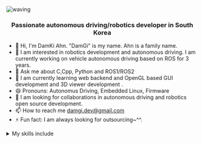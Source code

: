 ![waving](https://capsule-render.vercel.app/api?type=waving&height=200&text=Hi!%20I'm%20DamGi.&fontAlign=70&fontAlignY=40&color=gradient)

<h3 align="center">Passionate autonomous driving/robotics developer in South Korea</h3>

- 👋 Hi, I'm DamKi Ahn. "DamGi" is my name. Ahn is a family name.
- 👀 I am interested in robotics development and autonomous driving. I am currently working on vehicle autonomous driving based on ROS for 3 years.
- 💬 Ask me about C,Cpp, Python and ROS1/ROS2
- 🌱 I am currently learning web backend and OpenGL based GUI development and 3D viewer development .
- 😄 Pronouns: Autonomus Driving, Embedded Linux, Firmware
- 💞️ I am looking for collaborations in autonomous driving and robotics open source development.
- 📫 How to reach me damgi.dev@gmail.com
- ⚡ Fun fact: I am always looking for outsourcing~^^.


<details>
  <summary>My skills include</summary>
  <br>
  <div align=center>
 
  ## Most Used Language
  ![Top Langs](https://github-readme-stats.vercel.app/api/top-langs/?username=DamGi-Ahn&layout=compact)
 
  ## My Skills
 
  ### Language
  <img src="https://raw.githubusercontent.com/devicons/devicon/master/icons/embeddedc/embeddedc-original-wordmark.svg" alt="embeddedc" width="40" height="40" />
  <img src="https://raw.githubusercontent.com/devicons/devicon/master/icons/c/c-original.svg" alt="c" width="40" height="40" />
  <img src="https://raw.githubusercontent.com/devicons/devicon/master/icons/cplusplus/cplusplus-original.svg" alt="cplusplus" width="40" height="40" />
  <img src="https://raw.githubusercontent.com/devicons/devicon/master/icons/python/python-original.svg" alt="python" width="40" height="40" />
 
  ### Framework
  <img src="https://github.com/Damgi-Ahn/Damgi-Ahn/blob/main/assets/icon/ros1-noetic.png" alt="ros1" width="40" height="40" />
  <img src="https://github.com/Damgi-Ahn/Damgi-Ahn/blob/main/assets/icon/ros2-humble.jpeg" alt="ros1" width="40" height="40" />
  ### IDE
  <img src="https://raw.githubusercontent.com/devicons/devicon/master/icons/vim/vim-original.svg" alt="vim" width="40" height="40" />
  <img src="https://raw.githubusercontent.com/devicons/devicon/master/icons/vscode/vscode-original.svg" alt="vscode" width="40" height="40" />

  ### Tools
  <img src="https://raw.githubusercontent.com/devicons/devicon/master/icons/git/git-original.svg" alt="git" width="40" height="40" />
  <img src="https://raw.githubusercontent.com/devicons/devicon/master/icons/github/github-original.svg" alt="github" width="40" height="40" />
  <img src="https://raw.githubusercontent.com/devicons/devicon/master/icons/docker/docker-original.svg" alt="docker" width="40" height="40" />
  <img src="https://raw.githubusercontent.com/devicons/devicon/master/icons/slack/slack-original.svg" alt="slack" width="40" height="40" />
  <img src="https://raw.githubusercontent.com/devicons/devicon/master/icons/jira/jira-original.svg" alt="jira" width="40" height="40" />
  <img src="https://raw.githubusercontent.com/devicons/devicon/master/icons/confluence/confluence-original.svg" alt="confluence" width="40" height="40" />

  </div>
</details>
